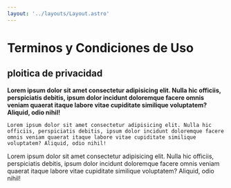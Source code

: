 ```yaml
---
layout: '../layouts/Layout.astro'
---
```


# Terminos y Condiciones de Uso
## ploitica de privacidad

**Lorem ipsum dolor sit amet consectetur adipisicing elit. Nulla hic officiis, perspiciatis debitis, ipsum dolor incidunt doloremque facere omnis veniam quaerat itaque labore vitae cupiditate similique voluptatem? Aliquid, odio nihil!**

```Lorem ipsum dolor sit amet consectetur adipisicing elit. Nulla hic officiis, perspiciatis debitis, ipsum dolor incidunt doloremque facere omnis veniam quaerat itaque labore vitae cupiditate similique voluptatem? Aliquid, odio nihil!```

Lorem ipsum dolor sit amet consectetur adipisicing elit. Nulla hic officiis, perspiciatis debitis, ipsum dolor incidunt doloremque facere omnis veniam quaerat itaque labore vitae cupiditate similique voluptatem? Aliquid, odio nihil!